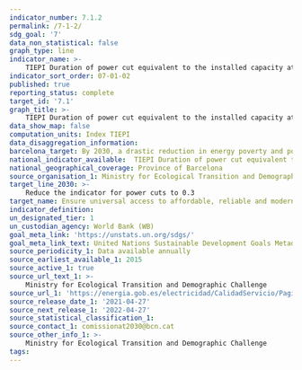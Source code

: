 ```yaml
---
indicator_number: 7.1.2
permalink: /7-1-2/
sdg_goal: '7'
data_non_statistical: false
graph_type: line
indicator_name: >-
    TIEPI Duration of power cut equivalent to the installed capacity at medium voltage in urban areas in the Province of Barcelona
indicator_sort_order: 07-01-02
published: true
reporting_status: complete
target_id: '7.1'
graph_title: >-
    TIEPI Duration of power cut equivalent to the installed capacity at medium voltage in urban areas in the Province of Barcelona
data_show_map: false
computation_units: Index TIEPI
data_disaggregation_information:
barcelona_target: By 2030, a drastic reduction in energy poverty and power cuts in Barcelona
national_indicator_available:  TIEPI Duration of power cut equivalent to the installed capacity at medium voltage in urban areas in the Province of Barcelona
national_geographical_coverage: Province of Barcelona
source_organisation_1: Ministry for Ecological Transition and Demographic Challenge 
target_line_2030: >-
    Reduce the indicator for power cuts to 0.3
target_name: Ensure universal access to affordable, reliable and modern energy services
indicator_definition:
un_designated_tier: 1
un_custodian_agency: World Bank (WB)
goal_meta_link: 'https://unstats.un.org/sdgs/'
goal_meta_link_text: United Nations Sustainable Development Goals Metadata (pdf 894kB)
source_periodicity_1: Data available annually
source_earliest_available_1: 2015
source_active_1: true
source_url_text_1: >-
    Ministry for Ecological Transition and Demographic Challenge 
source_url_1: 'https://energia.gob.es/electricidad/CalidadServicio/Paginas/Indices.aspx'
source_release_date_1: '2021-04-27'
source_next_release_1: '2022-04-27'
source_statistical_classification_1: 
source_contact_1: comissionat2030@bcn.cat
source_other_info_1: >-
    Ministry for Ecological Transition and Demographic Challenge 
tags:
---
```

